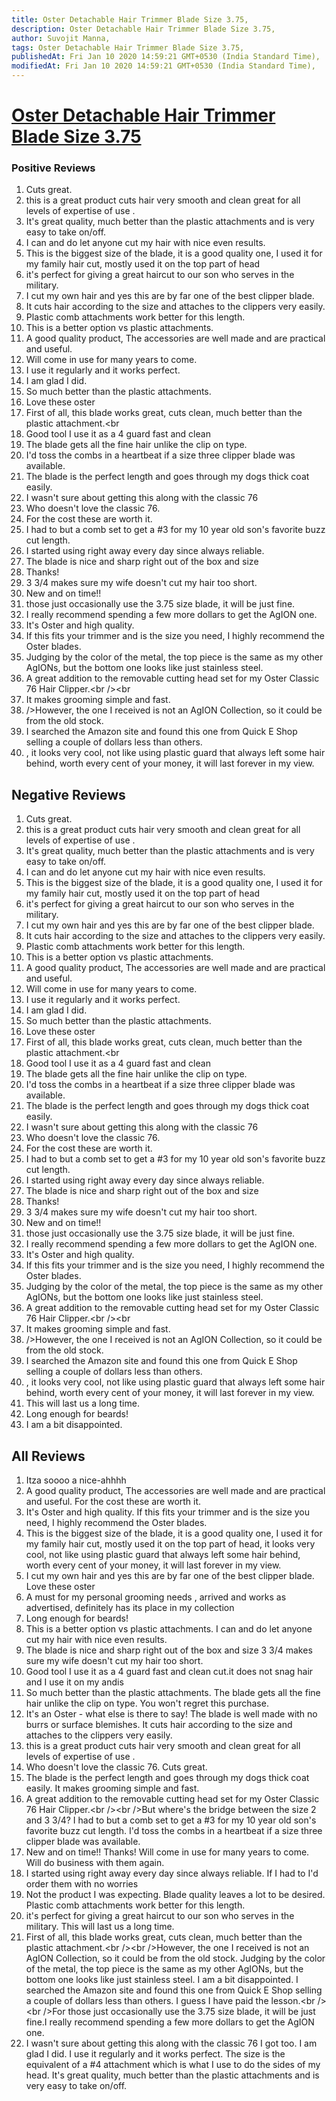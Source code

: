 ```yaml
---
title: Oster Detachable Hair Trimmer Blade Size 3.75,
description: Oster Detachable Hair Trimmer Blade Size 3.75,
author: Suvojit Manna,
tags: Oster Detachable Hair Trimmer Blade Size 3.75,
publishedAt: Fri Jan 10 2020 14:59:21 GMT+0530 (India Standard Time),
modifiedAt: Fri Jan 10 2020 14:59:21 GMT+0530 (India Standard Time),
---
```


# [Oster Detachable Hair Trimmer Blade Size 3.75](https://products.checkmycream.com/products/Oster-Detachable-Hair-Trimmer-Blade-Size-3.75.html)

### Positive Reviews

<ol>
      <li>Cuts great.</li>
      <li>this is a great product cuts hair very smooth and clean great for all levels of expertise of use .</li>
      <li>It&#x27;s great quality, much better than the plastic attachments and is very easy to take on/off.</li>
      <li>I can and do let anyone cut my hair with nice even results.</li>
      <li>This is the biggest size of the blade, it is a good quality one, I used it for my family hair cut, mostly used it on the top part of head</li>
      <li>it&#x27;s perfect for giving a great haircut to our son who serves in the military.  </li>
      <li>I cut my own hair and yes this are by far one of the best clipper blade.</li>
      <li>It cuts hair according to the size and attaches to the clippers very easily.</li>
      <li>Plastic comb attachments work better for this length.</li>
      <li>This is a better option vs plastic attachments.</li>
      <li>A good quality product, The accessories are well made and are practical and useful.</li>
      <li>Will come in use for many years to come.</li>
      <li>I use it regularly and it works perfect.  </li>
      <li>I am glad I did.  </li>
      <li>So much better than the plastic attachments.  </li>
      <li>Love these oster</li>
      <li>First of all, this blade works great, cuts clean, much better than the plastic attachment.&lt;br</li>
      <li>Good tool I use it as a 4 guard fast and clean</li>
      <li>The blade gets all the fine hair unlike the clip on type.  </li>
      <li>I&#x27;d toss the combs in a heartbeat if a size three clipper blade was available.</li>
      <li>The blade is the perfect length and goes through my dogs thick coat easily.</li>
      <li>I wasn&#x27;t sure about getting this along with the classic 76</li>
      <li>Who doesn&#x27;t love the classic 76.  </li>
      <li>For the cost these are worth it.</li>
      <li>I had to but a comb set to get a #3 for my 10 year old son&#x27;s favorite buzz cut length.  </li>
      <li>I started using right away every day since always reliable.</li>
      <li>The blade is nice and sharp right out of the box and size</li>
      <li>Thanks!</li>
      <li>3 3/4 makes sure my wife doesn&#x27;t cut my hair too short.</li>
      <li>New and on time!!</li>
      <li>those just occasionally use the 3.75 size blade, it will be just fine.</li>
      <li>I really recommend spending a few more dollars to get the AgION one.</li>
      <li>It&#x27;s Oster and high quality.  </li>
      <li>If this fits your trimmer and is the size you need,  I highly recommend the Oster blades.</li>
      <li>Judging by the color of the metal, the top piece is the same as my other AgIONs, but the bottom one looks like just stainless steel.</li>
      <li>A great addition to the removable cutting head set for my Oster Classic 76 Hair Clipper.&lt;br /&gt;&lt;br</li>
      <li>It makes grooming simple and fast.</li>
      <li>/&gt;However, the one I received is not an AgION Collection, so it could be from the old stock.</li>
      <li>I searched the Amazon site and found this one from Quick E Shop selling a couple of dollars less than others.</li>
      <li>, it looks very cool, not like using plastic guard that always left some hair behind, worth every cent of your money, it will last forever in my view.</li>
</ol>


<h2>Negative Reviews</h2>
<ol>
<li> Cuts great.</li>
<li> this is a great product cuts hair very smooth and clean great for all levels of expertise of use .</li>
<li> It&#x27;s great quality, much better than the plastic attachments and is very easy to take on/off.</li>
<li> I can and do let anyone cut my hair with nice even results.</li>
<li> This is the biggest size of the blade, it is a good quality one, I used it for my family hair cut, mostly used it on the top part of head</li>
<li> it&#x27;s perfect for giving a great haircut to our son who serves in the military.  </li>
<li> I cut my own hair and yes this are by far one of the best clipper blade.</li>
<li> It cuts hair according to the size and attaches to the clippers very easily.</li>
<li> Plastic comb attachments work better for this length.</li>
<li> This is a better option vs plastic attachments.</li>
<li> A good quality product, The accessories are well made and are practical and useful.</li>
<li> Will come in use for many years to come.</li>
<li> I use it regularly and it works perfect.  </li>
<li> I am glad I did.  </li>
<li> So much better than the plastic attachments.  </li>
<li> Love these oster</li>
<li> First of all, this blade works great, cuts clean, much better than the plastic attachment.&lt;br</li>
<li> Good tool I use it as a 4 guard fast and clean</li>
<li> The blade gets all the fine hair unlike the clip on type.  </li>
<li> I&#x27;d toss the combs in a heartbeat if a size three clipper blade was available.</li>
<li> The blade is the perfect length and goes through my dogs thick coat easily.</li>
<li> I wasn&#x27;t sure about getting this along with the classic 76</li>
<li> Who doesn&#x27;t love the classic 76.  </li>
<li> For the cost these are worth it.</li>
<li> I had to but a comb set to get a #3 for my 10 year old son&#x27;s favorite buzz cut length.  </li>
<li> I started using right away every day since always reliable.</li>
<li> The blade is nice and sharp right out of the box and size</li>
<li> Thanks!</li>
<li> 3 3/4 makes sure my wife doesn&#x27;t cut my hair too short.</li>
<li> New and on time!!</li>
<li> those just occasionally use the 3.75 size blade, it will be just fine.</li>
<li> I really recommend spending a few more dollars to get the AgION one.</li>
<li> It&#x27;s Oster and high quality.  </li>
<li> If this fits your trimmer and is the size you need,  I highly recommend the Oster blades.</li>
<li> Judging by the color of the metal, the top piece is the same as my other AgIONs, but the bottom one looks like just stainless steel.</li>
<li> A great addition to the removable cutting head set for my Oster Classic 76 Hair Clipper.&lt;br /&gt;&lt;br</li>
<li> It makes grooming simple and fast.</li>
<li> /&gt;However, the one I received is not an AgION Collection, so it could be from the old stock.</li>
<li> I searched the Amazon site and found this one from Quick E Shop selling a couple of dollars less than others.</li>
<li> , it looks very cool, not like using plastic guard that always left some hair behind, worth every cent of your money, it will last forever in my view.</li>
<li> This will last us a long time.</li>
<li> Long enough for beards!</li>
<li> I am a bit disappointed.</li>
</ol>

<h2>All Reviews</h2>

<ol>
    <li> Itza soooo  a nice-ahhhh</li>
    <li> A good quality product, The accessories are well made and are practical and useful. For the cost these are worth it.</li>
    <li> It&#x27;s Oster and high quality.  If this fits your trimmer and is the size you need,  I highly recommend the Oster blades.</li>
    <li> This is the biggest size of the blade, it is a good quality one, I used it for my family hair cut, mostly used it on the top part of head, it looks very cool, not like using plastic guard that always left some hair behind, worth every cent of your money, it will last forever in my view.</li>
    <li> I cut my own hair and yes this are by far one of the best clipper blade. Love these oster</li>
    <li> A must for my personal grooming needs , arrived and works as advertised, definitely has its place in my collection</li>
    <li> Long enough for beards!</li>
    <li> This is a better option vs plastic attachments. I can and do let anyone cut my hair with nice even results.</li>
    <li> The blade is nice and sharp right out of the box and size 3 3/4 makes sure my wife doesn&#x27;t cut my hair too short.</li>
    <li> Good tool I use it as a 4 guard fast and clean cut.it does not snag hair and I use it on my andis</li>
    <li> So much better than the plastic attachments.  The blade gets all the fine hair unlike the clip on type.  You won&#x27;t regret this purchase.</li>
    <li> It&#x27;s an Oster - what else is there to say!  The blade is well made with no burrs or surface blemishes.  It cuts hair according to the size and attaches to the clippers very easily.</li>
    <li> this is a great product cuts hair very smooth and clean great for all levels of expertise of use .</li>
    <li> Who doesn&#x27;t love the classic 76.  Cuts great.</li>
    <li> The blade is the perfect length and goes through my dogs thick coat easily. It makes grooming simple and fast.</li>
    <li> A great addition to the removable cutting head set for my Oster Classic 76 Hair Clipper.&lt;br /&gt;&lt;br /&gt;But where&#x27;s the bridge between the size 2 and 3 3/4?  I had to but a comb set to get a #3 for my 10 year old son&#x27;s favorite buzz cut length.  I&#x27;d toss the combs in a heartbeat if a size three clipper blade was available.</li>
    <li> New and on time!! Thanks! Will come in use for many years to come. Will do business with them again.</li>
    <li> I started using right away every day since always reliable. If I had to I&#x27;d order them with no worries</li>
    <li> Not the product I was expecting.  Blade quality leaves a lot to be desired.  Plastic comb attachments work better for this length.</li>
    <li> it&#x27;s perfect for giving a great haircut to our son who serves in the military.  This will last us a long time.</li>
    <li> First of all, this blade works great, cuts clean, much better than the plastic attachment.&lt;br /&gt;&lt;br /&gt;However, the one I received is not an AgION Collection, so it could be from the old stock. Judging by the color of the metal, the top piece is the same as my other AgIONs, but the bottom one looks like just stainless steel. I am a bit disappointed. I searched the Amazon site and found this one from Quick E Shop selling a couple of dollars less than others. I guess I have paid the lesson.&lt;br /&gt;&lt;br /&gt;For those just occasionally use the 3.75 size blade, it will be just fine.I really recommend spending a few more dollars to get the AgION one.</li>
    <li> I wasn&#x27;t sure about getting this along with the classic 76 I got too.  I am glad I did.  I use it regularly and it works perfect.  The size is the equivalent of a #4 attachment which is what I use to do the sides of my head.  It&#x27;s great quality, much better than the plastic attachments and is very easy to take on/off.</li>
</ol>




